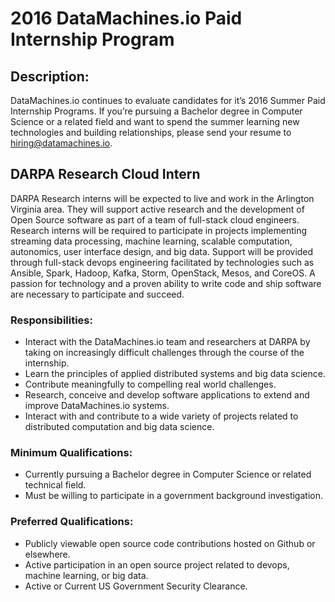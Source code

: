 # 2016 DataMachines.io Paid Internship Program

## Description:  
DataMachines.io continues to evaluate candidates for it’s 2016 Summer Paid Internship Programs. If you’re pursuing a Bachelor degree in Computer Science or a related field and want to spend the summer learning new technologies and building relationships, please send your resume to hiring@datamachines.io.

## DARPA Research Cloud Intern

DARPA Research interns will be expected to live and work in the Arlington Virginia area. They will support active research and the development of Open Source software as part of a team of full-stack cloud engineers. Research interns will be required to participate in projects implementing streaming data processing, machine learning, scalable computation, autonomics, user interface design, and big data. Support will be provided through full-stack devops engineering facilitated by technologies such as Ansible, Spark, Hadoop, Kafka, Storm, OpenStack, Mesos, and CoreOS. A passion for technology and a proven ability to write code and ship software are necessary to participate and succeed.     

### Responsibilities:  
* Interact with the DataMachines.io team and researchers at DARPA by taking on increasingly difficult challenges through the course of the internship.
* Learn the principles of applied distributed systems and big data science. 
* Contribute meaningfully to compelling real world challenges.
* Research, conceive and develop software applications to extend and improve DataMachines.io systems.
* Interact with and contribute to a wide variety of projects related to distributed computation and big data science.

### Minimum Qualifications:   
* Currently pursuing a Bachelor degree in Computer Science or related technical field.
* Must be willing to participate in a government background investigation.

### Preferred Qualifications:   
* Publicly viewable open source code contributions hosted on Github or elsewhere. 
* Active participation in an open source project related to devops, machine learning, or big data. 
* Active or Current US Government Security Clearance. 
